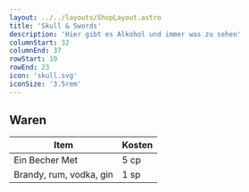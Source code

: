 ```yaml
---
layout: ../../layouts/ShopLayout.astro
title: 'Skull & Swords'
description: 'Hier gibt es Alkohol und immer was zu sehen'
columnStart: 32
columnEnd: 37
rowStart: 19
rowEnd: 23
icon: 'skull.svg'
iconSize: '3.5rem'
---
```

## Waren
| Item                    | Kosten |
|-------------------------|--------|
| Ein Becher Met          | 5 cp   |
| Brandy, rum, vodka, gin | 1 sp   |
